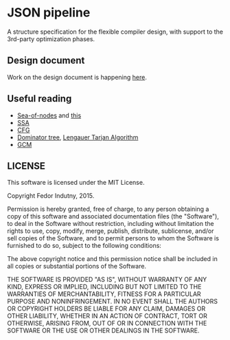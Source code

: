 # JSON pipeline

A structure specification for the flexible compiler design, with support to the
3rd-party optimization phases.

## Design document

Work on the design document is happening [here][0].

## Useful reading

- [Sea-of-nodes][1] and [this][2]
- [SSA][3]
- [CFG][4]
- [Dominator tree][5], [Lengauer Tarjan Algorithm][6]
- [GCM][7]

## LICENSE

This software is licensed under the MIT License.

Copyright Fedor Indutny, 2015.

Permission is hereby granted, free of charge, to any person obtaining a
copy of this software and associated documentation files (the
"Software"), to deal in the Software without restriction, including
without limitation the rights to use, copy, modify, merge, publish,
distribute, sublicense, and/or sell copies of the Software, and to permit
persons to whom the Software is furnished to do so, subject to the
following conditions:

The above copyright notice and this permission notice shall be included
in all copies or substantial portions of the Software.

THE SOFTWARE IS PROVIDED "AS IS", WITHOUT WARRANTY OF ANY KIND, EXPRESS
OR IMPLIED, INCLUDING BUT NOT LIMITED TO THE WARRANTIES OF
MERCHANTABILITY, FITNESS FOR A PARTICULAR PURPOSE AND NONINFRINGEMENT. IN
NO EVENT SHALL THE AUTHORS OR COPYRIGHT HOLDERS BE LIABLE FOR ANY CLAIM,
DAMAGES OR OTHER LIABILITY, WHETHER IN AN ACTION OF CONTRACT, TORT OR
OTHERWISE, ARISING FROM, OUT OF OR IN CONNECTION WITH THE SOFTWARE OR THE
USE OR OTHER DEALINGS IN THE SOFTWARE.

[0]: design.md
[1]: http://www.researchgate.net/profile/Cliff_Click/publication/2394127_Combining_Analyses_Combining_Optimizations/links/0a85e537233956f6dd000000.pdf
[2]: http://static.squarespace.com/static/50030e0ac4aaab8fd03f41b7/50030ec0e4b0c0ebbd07b0e0/50030ec0e4b0c0ebbd07b268/1281379125883/
[3]: https://en.wikipedia.org/wiki/Static_single_assignment_form
[4]: https://en.wikipedia.org/wiki/Control_flow_graph
[5]: https://en.wikipedia.org/wiki/Dominator_(graph_theory)
[6]: https://www.cs.princeton.edu/courses/archive/fall03/cs528/handouts/a%20fast%20algorithm%20for%20finding.pdf
[7]: https://courses.cs.washington.edu/courses/cse501/04wi/papers/click-pldi95.pdf
